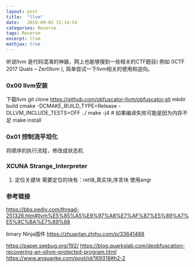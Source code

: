 ```yaml
---
layout: post
title:  "llvm"
date:   2019-09-02 15:14:54
categories: Reverse
tags: Reverse
excerpt: llvm
mathjax: true
---
```


听说llvm 是代码混淆的神器，网上也能够搜到一些相关的CTF题目( 例如 0CTF 2017 Quals – Zer0llvm ), 简单尝试一下llvm相关的使用和逆向。

### 0x00 llvm安装
下载llvm
git clone https://github.com/obfuscator-llvm/obfuscator.git
mkdir build 
cmake -DCMAKE_BUILD_TYPE=Release -DLLVM_INCLUDE_TESTS=OFF ../
make -j4   # 如果编译失败可能是因为内存不足
make install 


### 0x01 控制流平坦化
将顺序的执行流程，修改成状态机

### XCUNA Strange_Interpreter

1. 定位关键块
需要定位的块有：ret块,真实块,序言块
使用angr


### 参考链接

https://bbs.pediy.com/thread-251326.htm#llvm%E5%85%A5%E9%97%A8%E7%AF%87%E5%89%A7%E5%9C%BA%E7%89%88

binary Ninja插件 https://zhuanlan.zhihu.com/p/33641488

https://paper.seebug.org/192/
https://blog.quarkslab.com/deobfuscation-recovering-an-ollvm-protected-program.html
https://www.anquanke.com/post/id/169318#h2-2

